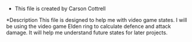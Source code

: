 * This file is created by Carson Cottrell

*Description This file is designed to help me with video game states. I will be using the video game Elden ring to calculate defence and attack damage. It will help me understand future states for later projects.